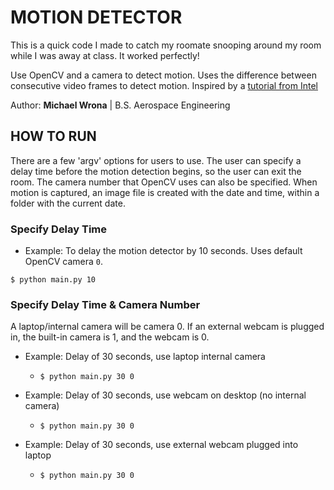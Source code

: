 # MOTION DETECTOR  

This is a quick code I made to catch my roomate snooping around my room while I was away at class. It worked perfectly!

Use OpenCV and a camera to detect motion.
Uses the difference between consecutive video frames to detect motion. Inspired by a [tutorial from Intel](https://software.intel.com/en-us/node/754940)

Author: **Michael Wrona** | B.S. Aerospace Engineering


## HOW TO RUN

There are a few 'argv' options for users to use. The user can specify a delay time before the motion detection begins, so the user can exit the room. The camera number that OpenCV uses can also be specified. When motion is captured, an image file is created with the date and time, within a folder with the current date.

### Specify Delay Time
* Example: To delay the motion detector by 10 seconds. Uses default OpenCV camera `0`.

`$ python main.py 10`

### Specify Delay Time & Camera Number

A laptop/internal camera will be camera 0. If an external webcam is plugged in, the built-in camera is 1, and the webcam is 0.

* Example: Delay of 30 seconds, use laptop internal camera
    * `$ python main.py 30 0`

* Example: Delay of 30 seconds, use webcam on desktop (no internal camera)
    * `$ python main.py 30 0`

* Example: Delay of 30 seconds, use external webcam plugged into laptop
    * `$ python main.py 30 0`
